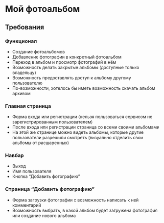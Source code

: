 # Мой фотоальбом

## Требования

### Функционал

* Создание фотоальбомов
* Добавление фотографии в конкретный фотоальбом
* Переход в альбом и просмотр фотографий в нём
* Возможность делать закрытые альбомы (доступные только владельцу)
* Возможность предоставлять доступ к альбому другому пользователю
* По-возможности, хотелось бы иметь возможность скачать альбом архивом 

### Главная страница

* Форма входа или регистрации (нельзя пользоваться сервисом не зарегистрированным пользователем)
* После входа или регистрации страница со всеми своими альбомами
* На этой же странице можно видеть альбомы, которые другие пользователи разрешили смотреть (визуально отделить свои альбомы от расшаренных)

### Навбар

* Выход
* Имя пользователя
* Кнопка “Добавить фотографию”

### Страница “Добавить фотографию”

* Форма загрузки фотографии с возможность написать к ней комментарий
* Возможность выбрать, в какой альбом будет загружена фотография или создание нового альбома

